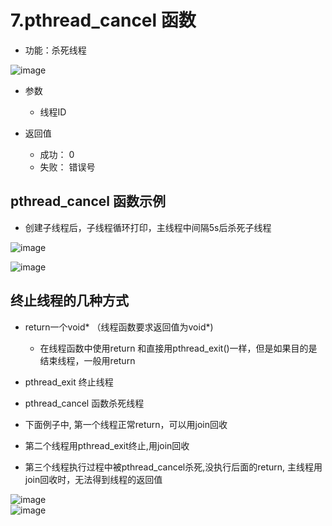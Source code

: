 # 7.pthread_cancel 函数  

* 功能：杀死线程  

![image](https://user-images.githubusercontent.com/58176267/173818334-343adb0b-b211-456c-a151-70239bd71e9c.png)  

* 参数  
    * 线程ID   

* 返回值 
    * 成功： 0
    * 失败： 错误号  


## pthread_cancel 函数示例  

* 创建子线程后，子线程循环打印，主线程中间隔5s后杀死子线程  

![image](https://user-images.githubusercontent.com/58176267/173818999-8d2697d0-4228-4dff-8b7a-4415398ab520.png)  

![image](https://user-images.githubusercontent.com/58176267/173819199-24b0b302-78d2-4323-a3cf-1b510ae18880.png)



## 终止线程的几种方式  

* return一个void* （线程函数要求返回值为void*)  
    * 在线程函数中使用return  和直接用pthread_exit()一样，但是如果目的是结束线程，一般用return  
* pthread_exit   终止线程  
* pthread_cancel 函数杀死线程

* 下面例子中, 第一个线程正常return，可以用join回收  
* 第二个线程用pthread_exit终止,用join回收
* 第三个线程执行过程中被pthread_cancel杀死,没执行后面的return, 主线程用join回收时，无法得到线程的返回值  

![image](https://user-images.githubusercontent.com/58176267/173820814-da031e74-9f73-4c83-a5a2-4ebfde3b27e0.png)  
![image](https://user-images.githubusercontent.com/58176267/173820644-3b69e8cf-28c3-4b5b-aefa-e01bcecd16c9.png)  





